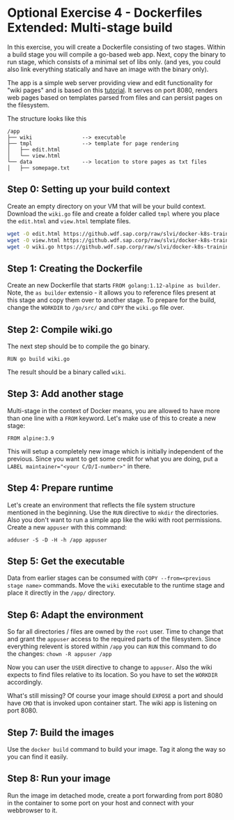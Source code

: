 # Optional Exercise 4 - Dockerfiles Extended: Multi-stage build

In this exercise, you will create a Dockerfile consisting of two stages. Within a build stage you will compile a go-based web app. Next, copy the binary to run stage, which consists of a minimal set of libs only. (and yes, you could also link everything statically and have an image with the binary only). 

The app is a simple web server providing view and edit functionality for "wiki pages" and is based on this [tutorial](https://golang.org/doc/articles/wiki/). It serves on port 8080, renders web pages based on templates parsed from files and can persist pages on the filesystem.

The structure looks like this
```
/app
├── wiki                --> executable
├── tmpl                --> template for page rendering
│   ├── edit.html
│   └── view.html
└── data                --> location to store pages as txt files
│   ├── somepage.txt
```

## Step 0: Setting up your build context

Create an empty directory on your VM that will be your build context. Download the `wiki.go` file and create a folder called `tmpl` where you place the `edit.html` and `view.html` template files.

```bash
wget -O edit.html https://github.wdf.sap.corp/raw/slvi/docker-k8s-training/master/docker/res/edit.html
wget -O view.html https://github.wdf.sap.corp/raw/slvi/docker-k8s-training/master/docker/res/view.html
wget -O wiki.go https://github.wdf.sap.corp/raw/slvi/docker-k8s-training/master/docker/res/wiki.go
```

## Step 1: Creating the Dockerfile

Create an new Dockerfile that starts `FROM golang:1.12-alpine as builder`. Note, the `as builder` extensio - it allows you to reference files present at this stage and copy them over to another stage.
To prepare for the build, change the `WORKDIR` to `/go/src/` and `COPY` the `wiki.go` file over.

## Step 2: Compile wiki.go
The next step should be to compile the go binary. 

`RUN go build wiki.go`

The result should be a binary called `wiki`.

## Step 3: Add another stage
Multi-stage in the context of Docker means, you are allowed to have more than one line with a `FROM` keyword. Let's make use of this to create a new stage:

`FROM alpine:3.9`

This will setup a completely new image which is initially independent of the previous. Since you want to get some credit for what you are doing, put a `LABEL maintainer="<your C/D/I-number>"` in there.

## Step 4: Prepare runtime
Let's create an environment that reflects the file system structure mentioned in the beginning. Use the `RUN` directive to `mkdir` the directories. Also you don't want to run a simple app like the wiki with root permissions. Create a new `appuser` with this command:

`adduser -S -D -H -h /app appuser`

## Step 5: Get the executable 
Data from earlier stages can be consumed with `COPY --from=<previous stage name>` commands. Move the `wiki` executable to the runtime stage and place it directly in the `/app/` directory.

## Step 6: Adapt the environment
So far all directories / files are owned by the `root` user. Time to change that and grant the `appuser` access to the required parts of the filesystem. Since everything relevent is stored within `/app` you can `RUN` this command to do the changes: `chown -R appuser /app`

Now you can user the `USER` directive to change to `appuser`. Also the wiki expects to find files relative to its location. So you have to set the `WORKDIR` accordingly.

What's still missing? Of course your image should `EXPOSE` a port and should have `CMD` that is invoked upon container start. 
The wiki app is listening on port 8080.

## Step 7: Build the images

Use the `docker build` command to build your image. Tag it along the way so you can find it easily.

## Step 8: Run your image

Run the image im detached mode, create a port forwarding from port 8080 in the container to some port on your host and connect with your webbrowser to it.